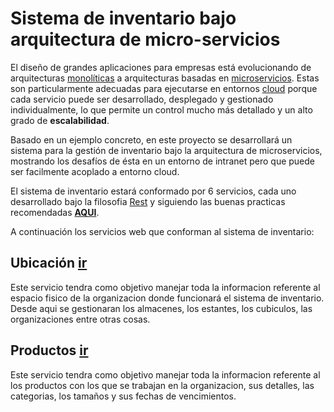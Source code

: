 # Sistema de inventario bajo arquitectura de micro-servicios

El diseño de grandes aplicaciones para empresas está evolucionando de arquitecturas [monolíticas](https://tallerbd.wikispaces.com/Arquitectura+Monol%C3%ADtica.)  a  arquitecturas  basadas  en  [microservicios](https://es.wikipedia.org/wiki/Arquitectura_de_microservicios).  Estas  son  particularmente adecuadas  para  ejecutarse  en  entornos [cloud](https://es.wikipedia.org/wiki/Computación_en_la_nube)  porque  cada  servicio  puede  ser desarrollado,  desplegado  y  gestionado  individualmente,  lo  que  permite  un  control mucho más detallado y un alto grado de **escalabilidad**.
 
Basado en un ejemplo concreto, en este proyecto se desarrollará un sistema para la gestión de inventario bajo la arquitectura de microservicios, mostrando los desafíos de ésta en un entorno de intranet pero que puede ser facilmente acoplado a entorno cloud.

El sistema de inventario estará conformado por 6 servicios, cada uno desarrollado bajo la filosofia [Rest](https://es.wikipedia.org/wiki/Transferencia_de_Estado_Representacional) y siguiendo las buenas practicas recomendadas [**AQUI**](https://elbauldelprogramador.com/buenas-practicas-para-el-diseno-de-una-api-restful-pragmatica/).

A continuación los servicios web que conforman al sistema de inventario:

## Ubicación [ir](https://github.com/carloscercado/microservicios/tree/master/ubicacion)

Este servicio tendra como objetivo manejar toda la informacion referente al espacio fisico de la organizacion donde funcionará el sistema de inventario. Desde aqui se gestionaran los almacenes, los estantes, los cubiculos, las organizaciones entre otras cosas.

## Productos [ir](https://github.com/carloscercado/microservicios/tree/master/productos)

Este servicio tendra como objetivo manejar toda la informacion referente al los productos con los que se trabajan en la organizacion, sus detalles, las categorias, los tamaños y sus fechas de vencimientos.
 


